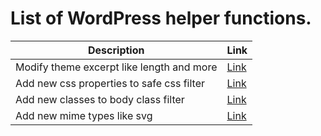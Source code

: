 # List of WordPress helper functions.

| Description | Link |
|-------------|------|
| Modify theme excerpt like length and more | [Link](modify-excerpt.php) |
| Add new css properties to safe css filter | [Link](safe-css.php) |
| Add new classes to body class filter | [Link](modify-body-class.php) |
| Add new mime types like svg | [Link](add-mime-types.php) |
